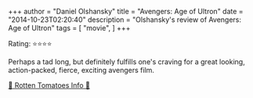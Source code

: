 +++
author = "Daniel Olshansky"
title = "Avengers: Age of Ultron"
date = "2014-10-23T02:20:40"
description = "Olshansky's review of Avengers: Age of Ultron"
tags = [
    "movie",
]
+++

Rating: ⭐⭐⭐⭐

Perhaps a tad long, but definitely fulfills one's craving for a great looking, action-packed, fierce, exciting avengers film.

[🍅 Rotten Tomatoes Info 🍅](https://www.rottentomatoes.com//m/avengers_age_of_ultron)